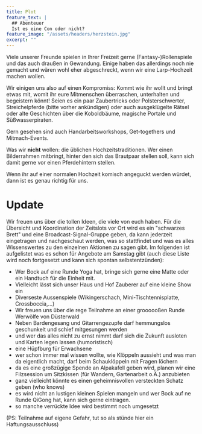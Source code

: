 ```yaml
---
title: Plot
feature_text: |
  ## Abenteuer
  Ist es eine Con oder nicht?
feature_image: "/assets/headers/herzstein.jpg"
excerpt: ""
---
```


Viele unserer Freunde spielen in Ihrer Freizeit gerne (Fantasy-)Rollenspiele und das auch draußen in Gewandung.
Einige haben das allerdings noch nie gemacht und wären wohl eher abgeschreckt, wenn wir eine Larp-Hochzeit machen
wollen.

Wir einigen uns also auf einen Kompromiss:
Kommt wie ihr wollt und bringt etwas mit, womit ihr eure Mitmenschen überraschen, unterhalten und begeistern könnt!
Seien es ein paar Zaubertricks oder Polsterschwerter, Streichelpferde (bitte vorher ankündigen) oder auch ausgeklügelte
Rätsel oder alte Geschichten über die Koboldbäume, magische Portale und Süßwasserpiraten.

Gern gesehen sind auch Handarbeitsworkshops, Get-togethers und Mitmach-Events.

Was wir __nicht__ wollen: die üblichen Hochzeitstraditionen. Wer einen Bilderrahmen mitbringt, hinter den sich das
Brautpaar
stellen soll, kann sich damit gerne vor einen Pferdehintern stellen.

Wenn ihr auf einer normalen Hochzeit komisch angeguckt werden würdet, dann ist es genau richtig für uns.

# Update

Wir freuen uns über die tollen Ideen, die viele von euch haben. Für die Übersicht und Koordination der 
Zeitslots vor Ort wird es ein "schwarzes Brett" und eine Broadcast-Signal-Gruppe geben, da kann jederzeit eingetragen und nachgeschaut werden, 
was so stattfindet und was es alles Wissenswertes zu den einzelnen Aktionen zu sagen gibt. 
Im folgenden ist aufgelistet was es schon für Angebote am Samstag gibt 
(auch diese Liste wird noch fortgesetzt und kann sich spontan selbstentzünden):

- Wer Bock auf eine Runde Yoga hat, bringe sich gerne eine Matte oder ein Handtuch für die Einheit mit.
- Vielleicht lässt sich unser Haus und Hof Zauberer auf eine kleine Show ein
- Diverseste Aussenspiele (Wikingerschach, Mini-Tischtennisplatte, Crossboccia,...)
- Wir freuen uns über die rege Teilnahme an einer groooooßen Runde Werwölfe von Düsterwald
- Neben Bardengesang und Gitarrengezupfe darf hemmungslos geschunkelt und schief mitgesungen werden
- und wer das alles nicht zu ernst nimmt darf sich die Zukunft ausloten und Karten legen lassen (humoristisch)
- eine Hüpfburg für Erwachsene
- wer schon immer mal wissen wollte, wie Klöppeln aussieht und was man da eigentlich macht, darf beim Schauklöppeln mit Fragen löchern
- da es eine großzügige Spende an Alpakafell geben wird, planen wir eine Filzsession um Sitzkissen (für Wandern, Gartenarbeit o.Ä.) anzubieten
- ganz vielleicht könnte es einen geheimnisvollen versteckten Schatz geben (who knows)
- es wird nicht an lustigen kleinen Spielen mangeln und wer Bock auf ne Runde QiGong hat, kann sich gerne eintragen. 
- so manche verrückte Idee wird bestimmt noch umgesetzt

(PS: Teilnahme auf eigene Gefahr, tut so als stünde hier ein Haftungsausschluss)
